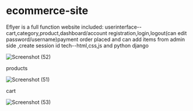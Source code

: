 # ecommerce-site

Eflyer is a full function website included: userinterface--cart,category,product,dashboard/account registration,login,logout(can edit password/username)payment order placed and can add items from admin side
,create session id 
tech--html,css,js and python django

![Screenshot (52)](https://github.com/ark004/ecommerce-site/assets/108901697/5cd3675b-1681-4b78-9f78-02ba51d8010f)

products


![Screenshot (51)](https://github.com/ark004/ecommerce-site/assets/108901697/0bec1fe8-65e5-406c-bf8c-5bbc408237fd)

cart

![Screenshot (53)](https://github.com/ark004/ecommerce-site/assets/108901697/110e9ed8-c8b7-406b-a9e8-142623ab524d)
